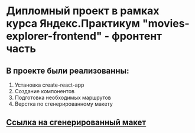 # Дипломный проект в рамках курса Яндекс.Практикум "movies-explorer-frontend" - фронтент часть

## В проекте были реализованны:
1. Установка create-react-app
2. Создание компонентов
3. Подготовка необходимых маршрутов
4. Верстка по сгенерированному макету


## [Ссылка на сгенерированный макет](https://disk.yandex.ru/d/WCe5PEh80Y3oIQ)
